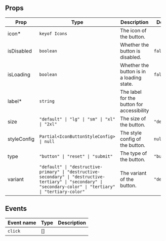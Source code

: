 <!-- This file is automatically generated, do not edit manually. -->


## Props

| Prop | Type | Description | Default |
| ---- | ---- | ----------- | ------- |
| icon* | `keyof Icons` | The icon of the button. |  |
| isDisabled | `boolean` | Whether the button is disabled. | `false` |
| isLoading | `boolean` | Whether the button is in a loading state. | `false` |
| label* | `string` | The label for the button for accessibility |  |
| size | `"default" \| "lg" \| "sm" \| "xl" \| "2xl"` | The size of the button. | `"default"` |
| styleConfig | `Partial<IconButtonStyleConfig> \| null` | The style config of the button. | `null` |
| type | `"button" \| "reset" \| "submit"` | The type of the button. | `"button"` |
| variant | `"default" \| "destructive-primary" \| "destructive-secondary" \| "destructive-tertiary" \| "secondary" \| "secondary-color" \| "tertiary" \| "tertiary-color"` | The variant of the button. | `"default"` |


## Events

| Event name | Type | Description |
| ---------- | ---- | ----------- |
| `click` | [] |  |

